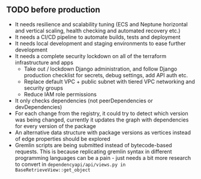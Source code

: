 ## TODO before production

- It needs resilience and scalability tuning (ECS and Neptune horizontal and
  vertical scaling, health checking and automated recovery etc.)
- It needs a CI/CD pipeline to automate builds, tests and deployment
- It needs local development and staging environments to ease further development
- It needs a complete security lockdown on all of the terraform infrastructure and apps
  - Take out / lockdown Django administration, and follow Django production
    checklist for secrets, debug settings, add API auth etc.
  - Replace default VPC + public subnet with tiered VPC networking and security groups
  - Reduce IAM role permissions
- It only checks dependencies (not peerDependencies or devDependencies)
- For each change from the registry, it could try to detect which version was
  being changed, currently it updates the graph with dependencies for every
  version of the package
- An alternative data structure with package versions as vertices instead of
  edge properties should be explored
- Gremlin scripts are being submitted instead of bytecode-based requests. This
  is because replicating gremlin syntax in different programming languages can
  be a pain - just needs a bit more research to convert in 
  `dependencyapi/api/views.py in BaseRetrieveView::get_object`
